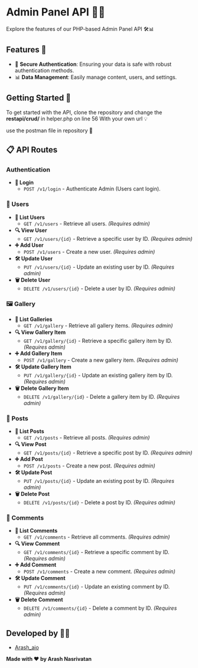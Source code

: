 # Admin Panel API 🚀✨

Explore the features of our PHP-based Admin Panel API 🛠️📊

## Features 🌟
- 🔐 **Secure Authentication**: Ensuring your data is safe with robust authentication methods.
- 📊 **Data Management**: Easily manage content, users, and settings.

## Getting Started 🚀

To get started with the API, clone the repository and change the **restapi/crud/** in helper.php on line 56 With your own url 💡

use the postman file in repository 💎

## 📋 API Routes

### Authentication
- **🔐 Login**
  - `POST /v1/login` - Authenticate Admin (Users cant login).

### 👥 Users
- **📜 List Users**
  - `GET /v1/users` - Retrieve all users. _(Requires admin)_
- **🔍 View User**
  - `GET /v1/users/{id}` - Retrieve a specific user by ID. _(Requires admin)_
- **➕ Add User**
  - `POST /v1/users` - Create a new user. _(Requires admin)_
- **🛠️ Update User**
  - `PUT /v1/users/{id}` - Update an existing user by ID. _(Requires admin)_
- **🗑️ Delete User**
  - `DELETE /v1/users/{id}` - Delete a user by ID. _(Requires admin)_

### 🖼️ Gallery
- **📜 List Galleries**
  - `GET /v1/gallery` - Retrieve all gallery items. _(Requires admin)_
- **🔍 View Gallery Item**
  - `GET /v1/gallery/{id}` - Retrieve a specific gallery item by ID. _(Requires admin)_
- **➕ Add Gallery Item**
  - `POST /v1/gallery` - Create a new gallery item. _(Requires admin)_
- **🛠️ Update Gallery Item**
  - `PUT /v1/gallery/{id}` - Update an existing gallery item by ID. _(Requires admin)_
- **🗑️ Delete Gallery Item**
  - `DELETE /v1/gallery/{id}` - Delete a gallery item by ID. _(Requires admin)_

### 📝 Posts
- **📜 List Posts**
  - `GET /v1/posts` - Retrieve all posts. _(Requires admin)_
- **🔍 View Post**
  - `GET /v1/posts/{id}` - Retrieve a specific post by ID. _(Requires admin)_
- **➕ Add Post**
  - `POST /v1/posts` - Create a new post. _(Requires admin)_
- **🛠️ Update Post**
  - `PUT /v1/posts/{id}` - Update an existing post by ID. _(Requires admin)_
- **🗑️ Delete Post**
  - `DELETE /v1/posts/{id}` - Delete a post by ID. _(Requires admin)_

### 💬 Comments
- **📜 List Comments**
  - `GET /v1/comments` - Retrieve all comments. _(Requires admin)_
- **🔍 View Comment**
  - `GET /v1/comments/{id}` - Retrieve a specific comment by ID. _(Requires admin)_
- **➕ Add Comment**
  - `POST /v1/comments` - Create a new comment. _(Requires admin)_
- **🛠️ Update Comment**
  - `PUT /v1/comments/{id}` - Update an existing comment by ID. _(Requires admin)_
- **🗑️ Delete Comment**
  - `DELETE /v1/comments/{id}` - Delete a comment by ID. _(Requires admin)_


## Developed by 👨‍💻

- [Arash_aio](https://t.me/arash_aio)


**Made with ❤️ by Arash Nasrivatan**
